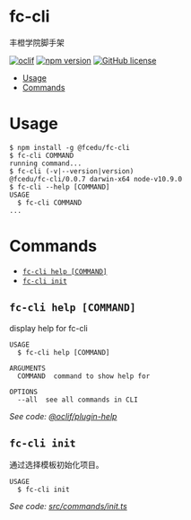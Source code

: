 fc-cli
======

丰橙学院脚手架

[![oclif](https://img.shields.io/badge/cli-oclif-brightgreen.svg)](https://oclif.io)
[![npm version](https://badge.fury.io/js/%40fcedu%2Ffc-cli.svg)](https://badge.fury.io/js/%40fcedu%2Ffc-cli)
[![GitHub license](https://img.shields.io/github/license/fcedu/fc-cli.svg)](https://github.com/fcedu/fc-cli)

<!-- toc -->
* [Usage](#usage)
* [Commands](#commands)
<!-- tocstop -->
# Usage
<!-- usage -->
```sh-session
$ npm install -g @fcedu/fc-cli
$ fc-cli COMMAND
running command...
$ fc-cli (-v|--version|version)
@fcedu/fc-cli/0.0.7 darwin-x64 node-v10.9.0
$ fc-cli --help [COMMAND]
USAGE
  $ fc-cli COMMAND
...
```
<!-- usagestop -->
# Commands
<!-- commands -->
* [`fc-cli help [COMMAND]`](#fc-cli-help-command)
* [`fc-cli init`](#fc-cli-init)

## `fc-cli help [COMMAND]`

display help for fc-cli

```
USAGE
  $ fc-cli help [COMMAND]

ARGUMENTS
  COMMAND  command to show help for

OPTIONS
  --all  see all commands in CLI
```

_See code: [@oclif/plugin-help](https://github.com/oclif/plugin-help/blob/v2.2.0/src/commands/help.ts)_

## `fc-cli init`

通过选择模板初始化项目。

```
USAGE
  $ fc-cli init
```

_See code: [src/commands/init.ts](https://github.com/fcedu/fc-cli/blob/v0.0.7/src/commands/init.ts)_
<!-- commandsstop -->
